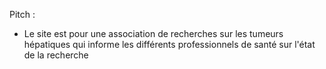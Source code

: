 Pitch :

- Le site est pour une association de recherches sur les tumeurs hépatiques qui informe les différents professionnels de santé sur l'état de la recherche 